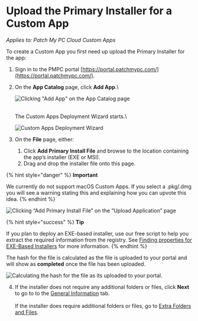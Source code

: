 # Upload the Primary Installer for a Custom App

_Applies to: Patch My PC Cloud Custom Apps_

To create a Custom App you first need up upload the Primary Installer for the app:

1. Sign in to the PMPC portal [https://portal.patchmypc.com/](https://portal.patchmypc.com/).
2.  On the **App Catalog** page, click **Add App**.\


    ![Clicking &#x22;Add App&#x22; on the App Catalog page](../../../_images/image%20%28209%29.png%20"Clicking%20&#x22;Add%20App&#x22;%20on%20the%20App%20Catalog%20page")

    \
    The Custom Apps Deployment Wizard starts.\


    ![Custom Apps Deployment Wizard](../../../_images/image%20%28210%29.png%20"Custom%20Apps%20Deployment%20Wizard")
3. On the **File** page, either:
   1. Click **Add Primary Install File** and browse to the location containing the app’s installer (EXE or MSI).
   2. Drag and drop the installer file onto this page.

{% hint style="danger" %}
**Important**

We currently do not support macOS Custom Apps. If you select a .pkg/.dmg you will see a warning stating this and explaining how you can upvote this idea.
{% endhint %}

![Clicking “Add Primary Install File” on the “Upload Application” page](../../../_images/image%20%28211%29.png%20"Clicking%20\"Add%20Primary%20Install%20File\"%20on%20the%20\"Upload%20Application\"%20page")

{% hint style="success" %}
**Tip**

If you plan to deploy an EXE-based installer, use our free script to help you extract the required information from the registry. See [Finding properties for EXE-Based Installers](../custom-apps-reference/find-properties-for-exe-based-installers.md) for more information.
{% endhint %}

The hash for the file is calculated as the file is uploaded to your portal and will show as **completed** once the file has been uploaded.

![Calculating the hash for the file as its uploaded to your portal.](../../../_images/image%20%28212%29.png%20"Calculating%20the%20hash%20for%20the%20file%20as%20its%20uploaded%20to%20your%20portal.")

4. If the installer does not require any additional folders or files, click **Next** to go to to the [General Information](custom-apps-general-information-tab.md) tab.\
   \
   If the installer does require additional folders or files, go to [Extra Folders and Files](custom-apps-file-tab.md).
